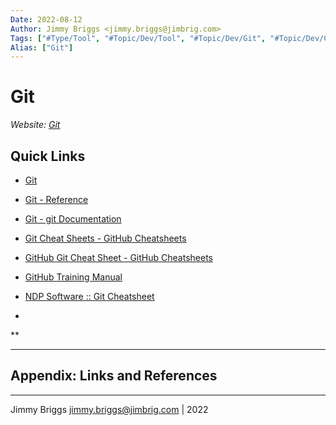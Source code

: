 ```yaml
---
Date: 2022-08-12
Author: Jimmy Briggs <jimmy.briggs@jimbrig.com>
Tags: ["#Type/Tool", "#Topic/Dev/Tool", "#Topic/Dev/Git", "#Topic/Dev/CLI"]
Alias: ["Git"]
---
```


# Git
*Website: [Git](https://git-scm.com/)*


## Quick Links

- [Git](https://git-scm.com/)
- [Git - Reference](https://git-scm.com/docs)
- [Git - git Documentation](https://git-scm.com/docs/git#_git_commands)
- [Git Cheat Sheets - GitHub Cheatsheets](https://training.github.com/)
- [GitHub Git Cheat Sheet - GitHub Cheatsheets](https://training.github.com/downloads/github-git-cheat-sheet/)
- [GitHub Training Manual](https://githubtraining.github.io/training-manual/#/01_getting_ready_for_class)
- [NDP Software :: Git Cheatsheet](https://ndpsoftware.com/git-cheatsheet.html#loc=index;)

- 


**

***

## Appendix: Links and References

***

Jimmy Briggs <jimmy.briggs@jimbrig.com> | 2022